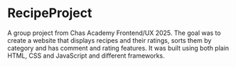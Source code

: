 # RecipeProject
A group project from Chas Academy Frontend/UX 2025. The goal was to create a website that displays recipes and their ratings, sorts them by category and has comment and rating features. It was built using both plain HTML, CSS and JavaScript and different frameworks.
